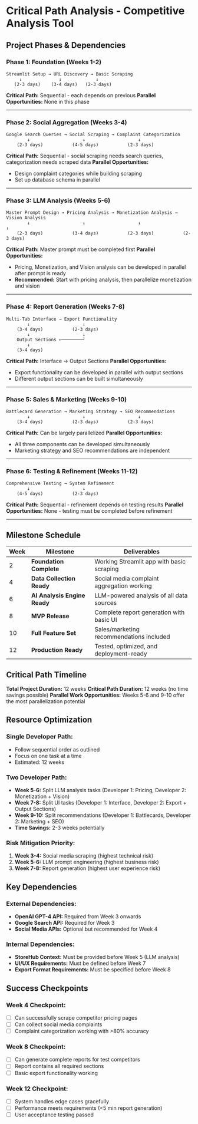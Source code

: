 # Critical Path Analysis - Competitive Analysis Tool

## Project Phases & Dependencies

### Phase 1: Foundation (Weeks 1-2)
```
Streamlit Setup → URL Discovery → Basic Scraping
     ↓              ↓             ↓
   (2-3 days)    (3-4 days)   (2-3 days)
```

**Critical Path:** Sequential - each depends on previous
**Parallel Opportunities:** None in this phase

---

### Phase 2: Social Aggregation (Weeks 3-4)
```
Google Search Queries → Social Scraping → Complaint Categorization
        ↓                    ↓                    ↓
    (2-3 days)           (4-5 days)           (2-3 days)
```

**Critical Path:** Sequential - social scraping needs search queries, categorization needs scraped data
**Parallel Opportunities:** 
- Design complaint categories while building scraping
- Set up database schema in parallel

---

### Phase 3: LLM Analysis (Weeks 5-6)
```
Master Prompt Design → Pricing Analysis → Monetization Analysis → Vision Analysis
        ↓                    ↓                    ↓                    ↓
    (2-3 days)           (3-4 days)           (2-3 days)           (2-3 days)
```

**Critical Path:** Master prompt must be completed first
**Parallel Opportunities:**
- Pricing, Monetization, and Vision analysis can be developed in parallel after prompt is ready
- **Recommended:** Start with pricing analysis, then parallelize monetization and vision

---

### Phase 4: Report Generation (Weeks 7-8)
```
Multi-Tab Interface → Export Functionality
        ↓                    ↓
    (3-4 days)           (2-3 days)
        ↓                    ↓
    Output Sections ←────────┘
        ↓
    (3-4 days)
```

**Critical Path:** Interface → Output Sections
**Parallel Opportunities:**
- Export functionality can be developed in parallel with output sections
- Different output sections can be built simultaneously

---

### Phase 5: Sales & Marketing (Weeks 9-10)
```
Battlecard Generation → Marketing Strategy → SEO Recommendations
        ↓                    ↓                    ↓
    (3-4 days)           (2-3 days)           (2-3 days)
```

**Critical Path:** Can be largely parallelized
**Parallel Opportunities:**
- All three components can be developed simultaneously
- Marketing strategy and SEO recommendations are independent

---

### Phase 6: Testing & Refinement (Weeks 11-12)
```
Comprehensive Testing → System Refinement
        ↓                    ↓
    (4-5 days)           (2-3 days)
```

**Critical Path:** Sequential - refinement depends on testing results
**Parallel Opportunities:** None - testing must be completed before refinement

---

## Milestone Schedule

| Week | Milestone | Deliverables |
|------|-----------|-------------|
| 2 | **Foundation Complete** | Working Streamlit app with basic scraping |
| 4 | **Data Collection Ready** | Social media complaint aggregation working |
| 6 | **AI Analysis Engine Ready** | LLM-powered analysis of all data sources |
| 8 | **MVP Release** | Complete report generation with basic UI |
| 10 | **Full Feature Set** | Sales/marketing recommendations included |
| 12 | **Production Ready** | Tested, optimized, and deployment-ready |

## Critical Path Timeline

**Total Project Duration:** 12 weeks
**Critical Path Duration:** 12 weeks (no time savings possible)
**Parallel Work Opportunities:** Weeks 5-6 and 9-10 offer the most parallelization potential

## Resource Optimization

### Single Developer Path:
- Follow sequential order as outlined
- Focus on one task at a time
- Estimated: 12 weeks

### Two Developer Path:
- **Week 5-6:** Split LLM analysis tasks (Developer 1: Pricing, Developer 2: Monetization + Vision)
- **Week 7-8:** Split UI tasks (Developer 1: Interface, Developer 2: Export + Output Sections)
- **Week 9-10:** Split recommendations (Developer 1: Battlecards, Developer 2: Marketing + SEO)
- **Time Savings:** 2-3 weeks potentially

### Risk Mitigation Priority:
1. **Week 3-4:** Social media scraping (highest technical risk)
2. **Week 5-6:** LLM prompt engineering (highest business risk)
3. **Week 7-8:** Report generation (highest user experience risk)

## Key Dependencies

### External Dependencies:
- **OpenAI GPT-4 API:** Required from Week 3 onwards
- **Google Search API:** Required for Week 3
- **Social Media APIs:** Optional but recommended for Week 4

### Internal Dependencies:
- **StoreHub Context:** Must be provided before Week 5 (LLM analysis)
- **UI/UX Requirements:** Must be defined before Week 7
- **Export Format Requirements:** Must be specified before Week 8

## Success Checkpoints

### Week 4 Checkpoint:
- [ ] Can successfully scrape competitor pricing pages
- [ ] Can collect social media complaints
- [ ] Complaint categorization working with >80% accuracy

### Week 8 Checkpoint:
- [ ] Can generate complete reports for test competitors
- [ ] Report contains all required sections
- [ ] Basic export functionality working

### Week 12 Checkpoint:
- [ ] System handles edge cases gracefully
- [ ] Performance meets requirements (<5 min report generation)
- [ ] User acceptance testing passed 
